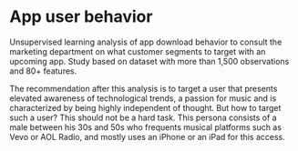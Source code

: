 # App user behavior
Unsupervised learning analysis of app download behavior to consult the marketing department on what customer segments to target with an upcoming app. Study based on dataset with more than 1,500 observations and 80+ features.

The recommendation after this analysis is to target a user that presents elevated awareness of technological trends, a passion for music and is characterized by being highly independent of thought. But how to target such a user? This should not be a hard task. This persona consists of a male between his 30s and 50s who frequents musical platforms such as Vevo or AOL Radio, and mostly uses an iPhone or an iPad for this access. 
